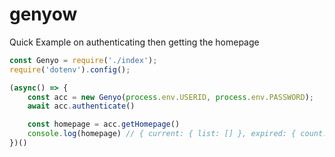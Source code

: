 # genyow

Quick Example on authenticating then getting the homepage

```js
const Genyo = require('./index');
require('dotenv').config();

(async() => {
    const acc = new Genyo(process.env.USERID, process.env.PASSWORD);
    await acc.authenticate()

    const homepage = acc.getHomepage()
    console.log(homepage) // { current: { list: [] }, expired: { count:  }, ...}
})()

```
